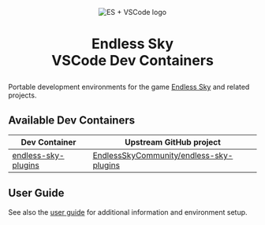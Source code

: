 <p align=center><img alt="ES + VSCode logo" src="https://user-images.githubusercontent.com/875669/158088093-50c40a92-bee1-45dc-b740-32162cd42ce2.png" /></p>

<h1><p align=center>Endless Sky<br />VSCode Dev Containers</p></h1>

Portable development environments for the game [Endless Sky][es] and related
projects.

[es]: https://endless-sky.github.io/

Available Dev Containers
------------------------

| Dev Container               | Upstream GitHub project                        |
| --------------------------- | ---------------------------------------------- |
| [endless-sky-plugins][espc] | [EndlessSkyCommunity/endless-sky-plugins][esp] |

[espc]: endless-sky-plugins
[esp]: https://github.com/EndlessSkyCommunity/endless-sky-plugins

User Guide
----------

See also the [user guide](docs/userguide.md) for additional information and
environment setup.

